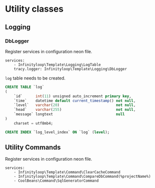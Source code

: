 # Utility classes

## Logging

### DbLogger

Register services in configuration neon file.

```neon
services:
    - Infinityloop\Template\Logging\LogTable
    tracy.logger: Infinityloop\Template\Logging\DbLogger
```

`log` table needs to be created.

```sql
CREATE TABLE `log`
(
    `id`      int(11) unsigned auto_increment primary key,
    `time`    datetime default current_timestamp() not null,
    `level`   varchar(20)                          not null,
    `head`    varchar(255)                         not null,
    `message` longtext                             null
)
    charset = utf8mb4;

CREATE INDEX `log_level_index` ON `log` (level);
```

## Utility Commands

Register services in configuration neon file.

```neon
services:
    - Infinityloop\Template\Command\ClearCacheCommand
    - Infinityloop\Template\Command\CompareDbCommand(%projectName%)
    - CoolBeans\Command\SqlGeneratorCommand
```
